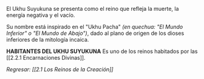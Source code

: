El Ukhu Suyukuna se presenta como el reino que refleja la muerte, la energía negativa y el vacío.

Su nombre está inspirado en el "Ukhu Pacha" _(en quechua: "El Mundo Inferior" o "El Mundo de Abajo")_, dado al plano de origen de los dioses inferiores de la mitología incaica.

**HABITANTES DEL UKHU SUYUKUNA**
Es uno de los reinos habitados por las [[2.2.1 Encarnaciones Divinas]].

_Regresar: [[2.1 Los Reinos de la Creación]]_